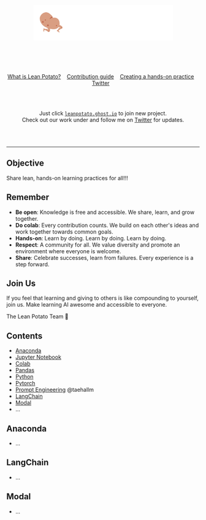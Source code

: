 <div align="center">
	<br>
	<br>
	<br>
	<img width="363" height="93" src="media/logo-ng.png" alt="Lean Potato">
	<br>
	<br>
	<br>
	<br>
	<br>
</div>
<p align="center">
	<a href="leanpotato.md">What is Lean Potato?</a>&nbsp;&nbsp;&nbsp;
	<a href="contributing.md">Contribution guide</a>&nbsp;&nbsp;&nbsp;
	<a href="create-practice.md">Creating a hands-on practice</a>&nbsp;&nbsp;&nbsp;
	<a href="https://twitter.com/leanpotato">Twitter</a>&nbsp;&nbsp;&nbsp;
</p>
<br>
<br>
<p align="center">
	Just click <a href="https://leanpotato.ghost.io/"><code>leanpotato.ghost.io</code></a> to join new project. <br> Check out our work under and follow me on <a href="https://twitter.com/taehallm">Twitter</a> for updates.
</p>
<br>
<br>
<hr>


## Objective
Share lean, hands-on learning practices for all!!!

## Remember
- **Be open**: Knowledge is free and accessible. We share, learn, and grow together.
- **Do colab**: Every contribution counts. We build on each other's ideas and work together towards common goals.
- **Hands-on**: Learn by doing. Learn by doing. Learn by doing. 
- **Respect**: A community for all. We value diversity and promote an environment where everyone is welcome.
- **Share**: Celebrate successes, learn from failures. Every experience is a step forward.

## Join Us
If you feel that learning and giving to others is like compounding to yourself, join us. Make learning AI awesome and accessible to everyone. 

The Lean Potato Team 🥔

## Contents

- [Anaconda](#anaconda)
- [Jupyter Notebook](#jupyter-notebook)
- [Colab](#colab)
- [Pandas](#pandas)
- [Python](#python)
- [Pytorch](#pytorch)
- [Prompt Engineering](#prompt-engineering) @taehallm
- [LangChain](#langchain)
- [Modal](#modal)
- ...

## Anaconda 
- ...


## LangChain
- ...

## Modal
- ...

